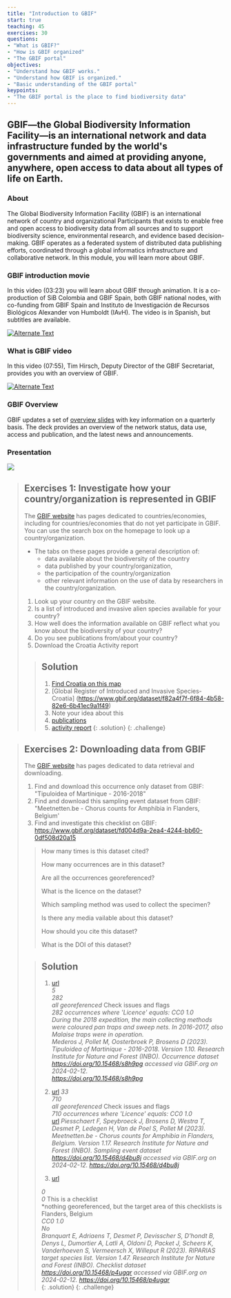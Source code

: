 ```yaml
---
title: "Introduction to GBIF"
start: true
teaching: 45
exercises: 30
questions:
- "What is GBIF?"
- "How is GBIF organized"
- "The GBIF portal"
objectives:
- "Understand how GBIF works."
- "Understand how GBIF is organized."
- "Basic understanding of the GBIF portal"
keypoints:
- "The GBIF portal is the place to find biodiversity data"
---
```


## GBIF—the Global Biodiversity Information Facility—is an international network and data infrastructure funded by the world's governments and aimed at providing anyone, anywhere, open access to data about all types of life on Earth.

### About

The Global Biodiversity Information Facility (GBIF) is an international network of country and organizational Participants that exists to enable free and open access to biodiversity data from all sources and to support biodiversity science, environmental research, and evidence based decision-making. GBIF operates as a federated system of distributed data publishing efforts, coordinated through a global informatics infrastructure and collaborative network. In this module, you will learn more about GBIF.

### GBIF introduction movie

In this video (03:23) you will learn about GBIF through animation. It is a co-production of SiB Colombia and GBIF Spain, both GBIF national nodes, with co-funding from GBIF Spain and Instituto de Investigación de Recursos Biológicos Alexander von Humboldt (IAvH). The video is in Spanish, but subtitles are available.

<a href="https://vimeo.com/236573907" title="Introduction movie">
<img src="{{ '/assets/img/gbif_introduction_video.PNG' | relative_url }}" alt="Alternate Text" />
</a>

### What is GBIF video

In this video (07:55), Tim Hirsch, Deputy Director of the GBIF Secretariat, provides you with an overview of GBIF. 

<a href="https://docs.gbif.org/course-introduction-to-gbif/videos/Introduction-to-GBIF.mp4" title="What is GBIFmovie">
<img src="{{ '/assets/img/gbif_introduction_video2.PNG' | relative_url }}" alt="Alternate Text" />
</a>

### GBIF Overview

GBIF updates a set of [overview slides](https://www.gbif.org/document/81771/gbif-overview-powerpoint-slides) with key information on a quarterly basis. The deck provides an overview of the network status, data use, access and publication, and the latest news and announcements.

### Presentation

<a href="https://docs.google.com/presentation/d/1YsztuD-W4nIcDx0bOOdGFyVjskGxsXQ7hfBZseuIdyo/edit?usp=sharing">
    <img src="{{ '/assets/img/gbif_introduction.PNG' | relative_url }}">
  </a>


> ## Exercises 1: Investigate how your country/organization is represented in GBIF
> 
> The [GBIF website](https://www.gbif.org/) has pages dedicated to countries/economies, including for countries/economies that do not yet participate in GBIF. You can use the search box on the homepage to look up a country/organization.
> - The tabs on these pages provide a general description of: 
>	- data available about the biodiversity of the country
>	- data published by your country/organization, 
>	- the participation of the country/organization
>	- other relevant information on the use of data by researchers in the country/organization.
>
> 1. Look up your country on the GBIF website.
> 2. Is a list of introduced and invasive alien species available for your country?
> 3. How well does the information available on GBIF reflect what you know about the biodiversity of your country?
> 4. Do you see publications from/about your country?
> 5. Download the Croatia Activity report
> 
> > ## Solution
> > 1. [Find Croatia on this map](https://www.gbif.org/the-gbif-network)
> > 2. [Global Register of Introduced and Invasive Species- Croatia] (https://www.gbif.org/dataset/f82a4f7f-6f84-4b58-82e6-6b41ec9a1f49)
> > 3. Note your idea about this
> > 4. [publications](https://www.gbif.org/country/HR/publications/about)
> > 5. [activity report](https://www.gbif.org/sites/default/files/gbif_analytics/country/HR/GBIF_CountryReport_HR.pdf)
> {: .solution}
{: .challenge}


> ## Exercises 2: Downloading data from GBIF
> 
> The [GBIF website](https://www.gbif.org/) has pages dedicated to data retrieval and downloading. 
> 1. Find and download this occurrence only dataset from GBIF: "Tipuloidea of Martinique - 2016-2018"
> 2. Find and download this sampling event dataset from GBIF: "Meetnetten.be - Chorus counts for Amphibia in Flanders, Belgium'
> 3. Find and investigate this checklist on GBIF: https://www.gbif.org/dataset/fd004d9a-2ea4-4244-bb60-0df508d20a15
>    
> > How many times is this dataset cited?
> > 
> > How many occurrences are in this dataset?
> > 
> > Are all the occurrences georeferenced?
> > 
> > What is the licence on the dataset?
> > 
> > Which sampling method was used to collect the specimen?
> > 
> > Is there any media vailable about this dataset?
> > 
> > How should you cite this dataset?
> > 
> > What is the DOI of this dataset?
> 
> 
> > ## Solution
> > 1. [url](https://www.gbif.org/dataset/92827b65-9987-4479-b135-7ec1bf9cf3d1) <br>
> > *5* <br>
> > *282* <br>
> > *all georeferenced* Check issues and flags <br>
> > *282 occurrences where 'Licence' equals: CC0 1.0* <br>
> > *During the 2018 expedition, the main collecting methods were coloured pan traps and sweep nets. In 2016-2017, also Malaise traps were in operation.* <br>
> > *Mederos J, Pollet M, Oosterbroek P, Brosens D (2023). Tipuloidea of Martinique - 2016-2018. Version 1.10. Research Institute for Nature and Forest (INBO). Occurrence dataset https://doi.org/10.15468/s8h9pg accessed via GBIF.org on 2024-02-12.* <br>
> > *https://doi.org/10.15468/s8h9pg* <br>
> > 
> > 2. [url](https://www.gbif.org/dataset/9bd8310b-0914-411f-a4ba-0cefdd85df80)
> > *33* <br>
> > *710* <br>
> > *all georeferenced* Check issues and flags <br>
> > *710 occurrences where 'Licence' equals: CC0 1.0* <br>
> > [url](https://www.gbif.org/dataset/9bd8310b-0914-411f-a4ba-0cefdd85df80#methodology)
> > *Piesschaert F, Speybroeck J, Brosens D, Westra T, Desmet P, Ledegen H, Van de Poel S, Pollet M (2023). Meetnetten.be - Chorus counts for Amphibia in Flanders, Belgium. Version 1.17. Research Institute for Nature and Forest (INBO). Sampling event dataset https://doi.org/10.15468/d4bu8j accessed via GBIF.org on 2024-02-12.*
> > *https://doi.org/10.15468/d4bu8j*
> >
> > 3. [url](https://www.gbif.org/dataset/fd004d9a-2ea4-4244-bb60-0df508d20a15)
> >
> > *0* <br>
> > *0* This is a checklist <br>
> > *nothing georeferenced, but the target area of this checklists is Flanders, Belgium <br>
> > *CC0 1.0* <br>
> > *No* <br>
> > *Branquart E, Adriaens T, Desmet P, Devisscher S, D'hondt B, Denys L, Dumortier A, Latli A, Oldoni D, Packet J, Scheers K, Vanderhoeven S, Vermeersch X, Willeput R (2023). RIPARIAS target species list. Version 1.47. Research Institute for Nature and Forest (INBO). Checklist dataset https://doi.org/10.15468/p4ugqr accessed via GBIF.org on 2024-02-12.*
> > *https://doi.org/10.15468/p4ugqr*   
> {: .solution}
{: .challenge}








